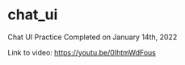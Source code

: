 # chat_ui

Chat UI Practice
Completed on January 14th, 2022

Link to video: https://youtu.be/0IhtmWdFous
